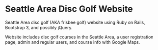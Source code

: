 # Seattle Area Disc Golf Website

Seattle Area disc golf (AKA frisbee golf) website using Ruby on Rails, Bootstrap 3, and possibly jQuery. 

Website includes disc golf courses in the Seattle Area, a user registration page, admin and regular users, and course info with Google Maps.